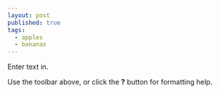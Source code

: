 ```yaml
---
layout: post
published: true
tags:
  - apples
  - bananas
---
```

Enter text in.

Use the toolbar above, or click the **?** button for formatting help.
